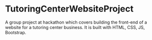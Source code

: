 # TutoringCenterWebsiteProject
A group project at hackathon which covers building the front-end of a website for a tutoring center business. It is built with HTML, CSS, JS, Bootstrap.
